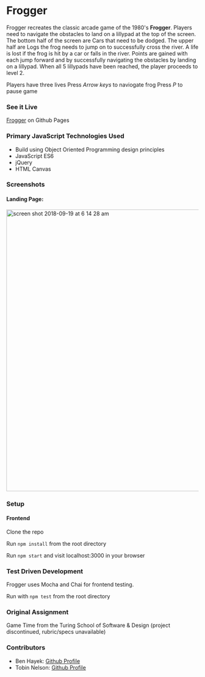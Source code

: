 # Frogger

Frogger recreates the classic arcade game of the 1980's **Frogger**. Players need to navigate the obstacles to land on a lillypad at the top of the screen. The bottom half of the screen are Cars that need to be dodged. The upper half are Logs the frog needs to jump on to successfully cross the river. A life is lost if the frog is hit by a car or falls in the river.  Points are gained with each jump forward and by successfully navigating the obstacles by landing on a lillypad. When all 5 lillypads have been reached, the player proceeds to level 2. 

Players have three lives
Press *Arrow keys* to naviogate frog
Press *P* to pause game

### See it Live

[Frogger](https://benjaminhayek.github.io/game-time/) on Github Pages

### Primary JavaScript Technologies Used

* Build using Object Oriented Programming design principles
* JavaScript ES6
* jQuery
* HTML Canvas

### Screenshots

#### Landing Page:

<img width="739" alt="screen shot 2018-09-19 at 6 14 28 am" src="https://user-images.githubusercontent.com/32209705/45752626-59917a80-bbd3-11e8-9b79-354a41d6f93a.png">

### Setup
#### Frontend

Clone the repo

Run ```npm install``` from the root directory

Run ```npm start``` and visit localhost:3000 in your browser


### Test Driven Development

Frogger uses Mocha and Chai for frontend testing.

Run with ```npm test``` from the root directory

### Original Assignment

Game Time from the Turing School of Software & Design (project discontinued, rubric/specs unavailable)

### Contributors

* Ben Hayek: [Github Profile](https://github.com/benjaminhayek)
* Tobin Nelson: [Github Profile](https://github.com/Tobin-jn)
